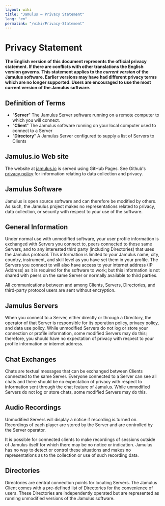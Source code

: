 ```yaml
---
layout: wiki
title: "Jamulus – Privacy Statement"
lang: "en"
permalink: "/wiki/Privacy-Statement"
---
```


# Privacy Statement

**The English version of this document represents the official privacy statement.  If there are conflicts with other translations the English version governs.  This statement applies to the _current version_ of the Jamulus software.  Earlier versions may have had different privacy  terms which are no longer supported.  Users are encouraged to use the most current version of the Jamulus software.**
 

## Definition of Terms

- "**Server**" The Jamulus Server software running on a remote computer to which you will connect.
- "**Client**" The Jamulus software running on your local computer used to connect to a Server
- "**Directory**" A Jamulus Server configured to supply a list of Servers to Clients

## Jamulus.io Web site

The website at [jamulus.io](https://jamulus.io) is served using GitHub Pages. See Github's [privacy policy](https://docs.github.com/en/site-policy/privacy-policies/github-privacy-statement) for information relating to data collection and privacy.

## Jamulus Software

Jamulus is open source software and can therefore be modified by others.  As such, the Jamulus project makes no representations related to privacy, data collection, or security with respect to your use of the software.  

## General Information

Under normal use with unmodified software, your user profile information is exchanged with Servers you connect to, peers connected to those same Servers, and to any interested third party (including Directories) that uses the Jamulus protocol.  This information is limited to your Jamulus name, city, country, instrument, and skill level as you have set them in your profile.  The Servers you connect to will also have access to your internet address (IP Address) as it is required for the software to work; but this information is not shared with peers on the same Server or normally available to third parties. 

All communications between and among Clients, Servers, Directories, and third-party protocol users are sent without encryption.

## Jamulus Servers

When you connect to a Server, either directly or through a Directory, the operator of that Server is responsible for its operation policy, privacy policy, and data use policy. While unmodified Servers do not log or store your connection or profile information, some modified Servers may do this; therefore, you should have no expectation of privacy with respect to your profile information or internet address.

## Chat Exchanges

Chats are textual messages that can be exchanged between Clients connected to the same Server.  Everyone connected to a Server can see all chats and there should be no expectation of privacy with respect to information sent through the chat feature of Jamulus.  While unmodified Servers do not log or store chats, some modified Servers may do this.

## Audio Recordings

Unmodified Servers will display a notice if recording is turned on.  Recordings of each player are stored by the Server and are controlled by the Server operator.  

It is possible for connected clients to make recordings of sessions outside of Jamulus itself for which there may be no notice or indication.  Jamulus has no way to detect or control these situations and makes no representations as to the collection or use of such recording data.

## Directories

Directories are central connection points for locating Servers.  The Jamulus Client comes with a pre-defined list of Directories for the convenience of users.  These Directories are independently operated but are represented as running unmodified versions of the Jamulus software.
